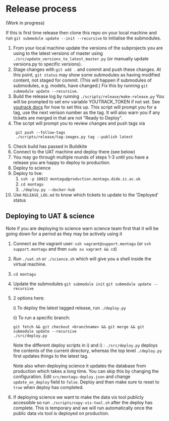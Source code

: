 # Release process
(Work in progress)

If this is first time release then clone this repo on your local machine and run `git submodule update --init --recursive` to initialise the submodules.

1. From your local machine update the versions of the subprojects you are using 
   to the latest versions of master using `./src/update_versions_to_latest_master.py` 
   (or manually update versions.py to specific versions). 
1. Stage changes with `git add .` and commit and push these changes. At this point, `git status` may show some submodules as 
   having modified content, not staged for commit. (This will happen if submodules of submodules, e.g. models, have changed.) 
   Fix this by running `git submodule update --recursive`. 
1. Build the release log by running 
   `./scripts/release/make-release.py`
   You will be prompted to set env variable YOUTRACK_TOKEN if not set. See
   [youtrack docs](https://www.jetbrains.com/help/youtrack/standalone/Manage-Permanent-Token.html#) for how to set this up.
   This script will prompt you for a tag, use the next verison number as the tag. It will also
   warn you if any tickets are merged in that are not "Ready to Deploy".
1. The script will prompt you to review changes and push tags via
   ```
    git push --follow-tags
    ./scripts/release/tag-images.py tag --publish latest
    ```
1. Check build has passed in Buildkite
1. Connect to the UAT machine and deploy there (see below)
1. You may go through multiple rounds of steps 1-3 until you have a release
   you are happy to deploy to production.
1. Deploy to science
1. Deploy to live:
   1. `ssh -p 10022 montagu@production.montagu.dide.ic.ac.uk`
   1. `cd montagu`
   1. `./deploy.py --docker-hub`
1. Use `RELEASE_LOG.md` to know which tickets to update to the 'Deployed' status

## Deploying to UAT & science

Note if you are deploying to science warn science team first that it will be going down for a period as they may be actively using it

1. Connect as the vagrant user: `ssh vagrant@support.montagu` (or `ssh support.montagu` and then `sudo su vagrant && cd`)
2. Run `./uat.sh` or `./science.sh` which will give you a shell inside the virtual machine.
3. `cd montagu`
4. Update the submodules `git submodule init` `git submodule update --recursive`
5.  2 options here:

    i) To deploy the latest tagged release, run `./deploy.py`

    ii) To run a specific branch:
    ```
    git fetch && git checkout <branchname> && git merge && git submodule update --recursive
    ./src/deploy.py
    ```
    
    Note the different deploy scripts in i) and i) : `./src/deploy.py`
    deploys the contents of the current directory, whereas the top
    level `./deploy.py` first updates things to the latest tag.

    Note also when deploying science it updates the database from production
    which takes a long time. You can skip this by changing the configuration.
    Edit `src/montagu-deploy.json` and change `update_on_deploy` field to `false`.
    Deploy and then make sure to reset to `true` when deploy has completed.
6. If deploying science we want to make the data vis tool publicly accessible so run `./scripts/copy-vis-tool.sh` after the deploy has complete. This is temporary and we will run automatically once the public data vis tool is deployed on production.
